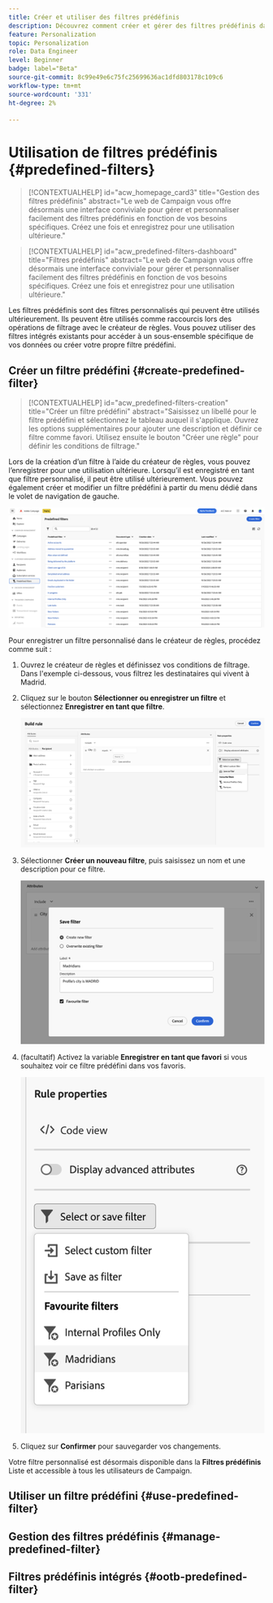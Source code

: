```yaml
---
title: Créer et utiliser des filtres prédéfinis
description: Découvrez comment créer et gérer des filtres prédéfinis dans l’interface utilisateur web d’Adobe Campaign
feature: Personalization
topic: Personalization
role: Data Engineer
level: Beginner
badge: label="Beta"
source-git-commit: 8c99e49e6c75fc25699636ac1dfd803178c109c6
workflow-type: tm+mt
source-wordcount: '331'
ht-degree: 2%

---
```


# Utilisation de filtres prédéfinis {#predefined-filters}

>[!CONTEXTUALHELP]
>id="acw_homepage_card3"
>title="Gestion des filtres prédéfinis"
>abstract="Le web de Campaign vous offre désormais une interface conviviale pour gérer et personnaliser facilement des filtres prédéfinis en fonction de vos besoins spécifiques. Créez une fois et enregistrez pour une utilisation ultérieure."

>[!CONTEXTUALHELP]
>id="acw_predefined-filters-dashboard"
>title="Filtres prédéfinis"
>abstract="Le web de Campaign vous offre désormais une interface conviviale pour gérer et personnaliser facilement des filtres prédéfinis en fonction de vos besoins spécifiques. Créez une fois et enregistrez pour une utilisation ultérieure."

Les filtres prédéfinis sont des filtres personnalisés qui peuvent être utilisés ultérieurement. Ils peuvent être utilisés comme raccourcis lors des opérations de filtrage avec le créateur de règles. Vous pouvez utiliser des filtres intégrés existants pour accéder à un sous-ensemble spécifique de vos données ou créer votre propre filtre prédéfini.


## Créer un filtre prédéfini {#create-predefined-filter}

>[!CONTEXTUALHELP]
>id="acw_predefined-filters-creation"
>title="Créer un filtre prédéfini"
>abstract="Saisissez un libellé pour le filtre prédéfini et sélectionnez le tableau auquel il s&#39;applique. Ouvrez les options supplémentaires pour ajouter une description et définir ce filtre comme favori. Utilisez ensuite le bouton &quot;Créer une règle&quot; pour définir les conditions de filtrage."

Lors de la création d’un filtre à l’aide du créateur de règles, vous pouvez l’enregistrer pour une utilisation ultérieure. Lorsqu’il est enregistré en tant que filtre personnalisé, il peut être utilisé ultérieurement. Vous pouvez également créer et modifier un filtre prédéfini à partir du menu dédié dans le volet de navigation de gauche.

![](assets/predefined-filters-menu.png)

Pour enregistrer un filtre personnalisé dans le créateur de règles, procédez comme suit :

1. Ouvrez le créateur de règles et définissez vos conditions de filtrage. Dans l&#39;exemple ci-dessous, vous filtrez les destinataires qui vivent à Madrid.
1. Cliquez sur le bouton **Sélectionner ou enregistrer un filtre** et sélectionnez **Enregistrer en tant que filtre**.

   ![](assets/predefined-filters-save.png)

1. Sélectionner **Créer un nouveau filtre**, puis saisissez un nom et une description pour ce filtre.

   ![](assets/predefined-filters-save-filter.png)

1. (facultatif) Activez la variable **Enregistrer en tant que favori** si vous souhaitez voir ce filtre prédéfini dans vos favoris.

   ![](assets/predefined-filters-favorite.png)

1. Cliquez sur **Confirmer** pour sauvegarder vos changements.

Votre filtre personnalisé est désormais disponible dans la **Filtres prédéfinis** Liste et accessible à tous les utilisateurs de Campaign.


## Utiliser un filtre prédéfini {#use-predefined-filter}



## Gestion des filtres prédéfinis {#manage-predefined-filter}


## Filtres prédéfinis intégrés {#ootb-predefined-filter}

